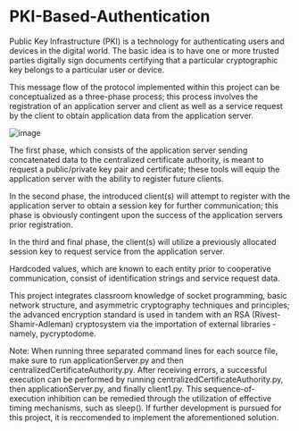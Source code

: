 # PKI-Based-Authentication
Public Key Infrastructure (PKI) is a technology for authenticating users and devices in the digital world. The basic idea is to have one or more trusted parties digitally sign documents certifying that a particular cryptographic key belongs to a particular user or device.

This message flow of the protocol implemented within this project can be conceptualized as a three-phase process; this process involves the registration of an application server and client as well as a service request by the client to obtain application data from the application server.

![image](https://user-images.githubusercontent.com/38194972/120053692-b2a74280-bff9-11eb-9312-f38b56e97d35.png)

The first phase, which consists of the application server sending concatenated data to the centralized certificate authority, is meant to request a public/private key pair and certificate; these tools will equip the application server with the ability to register future clients. 

In the second phase, the introduced client(s) will attempt to register with the application server to obtain a session key for further communication; this phase is obviously contingent upon the success of the application servers prior registration. 

In the third and final phase, the client(s) will utilize a previously allocated session key to request service from the application server.

Hardcoded values, which are known to each entity prior to cooperative communication, consist of identification strings and service request data.

This project integrates classroom knowledge of socket programming, basic network structure, and asymmetric cryptography techniques and principles; the advanced encryption standard is used in tandem with an RSA (Rivest-Shamir-Adleman) cryptosystem via the importation of external libraries - namely, pycryptodome.

Note: When running three separated command lines for each source file, make sure to run applicationServer.py and then centralizedCertificateAuthority.py. After receiving errors, a successful execution can be performed by running centralizedCertificateAuthority.py, then applicationServer.py, and finally client1.py. This sequence-of-execution inhibition can be remedied through the utilization of effective timing mechanisms, such as sleep(). If further development is pursued for this project, it is reccomended to implement the aforementioned solution.

